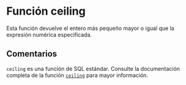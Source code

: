 ﻿---
SidebarGroup: "Funciones matemáticas"
Autogenerated: true
---

# Función  ceiling

Esta función devuelve el entero más pequeño mayor o igual que la expresión numérica especificada.

## Comentarios 

`ceiling` es una función de SQL estándar. Consulte la documentación completa de la función [`ceiling`](https://learn.microsoft.com/es-es/sql/t-sql/functions/ceiling-transact-sql) para mayor información.
